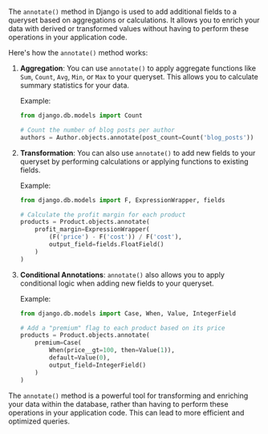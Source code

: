 The `annotate()` method in Django is used to add additional fields to a queryset based on aggregations or calculations. It allows you to enrich your data with derived or transformed values without having to perform these operations in your application code.

Here's how the `annotate()` method works:

1. **Aggregation**: You can use `annotate()` to apply aggregate functions like `Sum`, `Count`, `Avg`, `Min`, or `Max` to your queryset. This allows you to calculate summary statistics for your data.

   Example:
   ```python
   from django.db.models import Count
   
   # Count the number of blog posts per author
   authors = Author.objects.annotate(post_count=Count('blog_posts'))
   ```

2. **Transformation**: You can also use `annotate()` to add new fields to your queryset by performing calculations or applying functions to existing fields.

   Example:
   ```python
   from django.db.models import F, ExpressionWrapper, fields

   # Calculate the profit margin for each product
   products = Product.objects.annotate(
       profit_margin=ExpressionWrapper(
           (F('price') - F('cost')) / F('cost'),
           output_field=fields.FloatField()
       )
   )
   ```

3. **Conditional Annotations**: `annotate()` also allows you to apply conditional logic when adding new fields to your queryset.

   Example:
   ```python
   from django.db.models import Case, When, Value, IntegerField

   # Add a "premium" flag to each product based on its price
   products = Product.objects.annotate(
       premium=Case(
           When(price__gt=100, then=Value(1)),
           default=Value(0),
           output_field=IntegerField()
       )
   )
   ```

The `annotate()` method is a powerful tool for transforming and enriching your data within the database, rather than having to perform these operations in your application code.
This can lead to more efficient and optimized queries.
